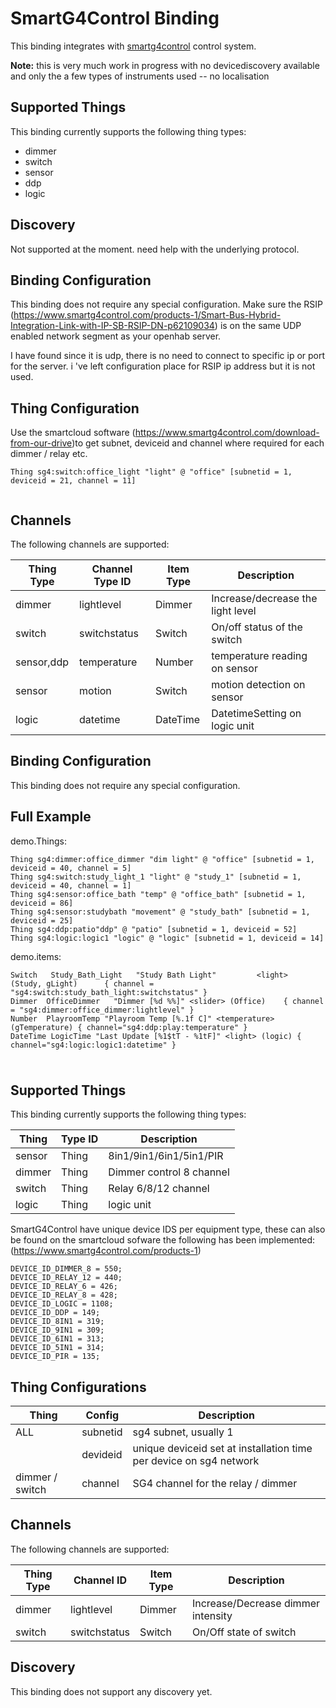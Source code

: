 # SmartG4Control Binding

This binding integrates with [smartg4control](https://www.smartg4control.com/) control system.

**Note:** this is very much work in progress with no devicediscovery available and only the a few types of instruments used
-- no localisation

## Supported Things

This binding currently supports the following thing types:

*   dimmer
*   switch
*   sensor
*   ddp
*   logic

## Discovery

Not supported at the moment.  need help with the underlying protocol.

## Binding Configuration

This binding does not require any special configuration.  Make sure the RSIP  (https://www.smartg4control.com/products-1/Smart-Bus-Hybrid-Integration-Link-with-IP-SB-RSIP-DN-p62109034) is on the same UDP enabled network segment as your openhab server.

I have found since it is udp, there is no need to connect to specific ip or port for the server. i 've left configuration place for RSIP ip address but it is not used.  


## Thing Configuration

Use the smartcloud software (https://www.smartg4control.com/download-from-our-drive)to get subnet, deviceid and channel where required for each dimmer / relay etc.

```
Thing sg4:switch:office_light "light" @ "office" [subnetid = 1, deviceid = 21, channel = 11] 


```

## Channels

The following channels are supported:

| Thing Type      | Channel Type ID   | Item Type | Description                             |
|-----------------|-------------------|-----------|-----------------------------------------|
| dimmer          | lightlevel        | Dimmer    | Increase/decrease the light level       |
| switch          | switchstatus      | Switch    | On/off status of the switch             |
| sensor,ddp      | temperature       | Number    | temperature reading on sensor           |
| sensor          | motion            | Switch    | motion detection on sensor              |
| logic           | datetime          | DateTime  | DatetimeSetting on logic unit           |


## Binding Configuration

This binding does not require any special configuration.

## Full Example

demo.Things:

```
Thing sg4:dimmer:office_dimmer "dim light" @ "office" [subnetid = 1, deviceid = 40, channel = 5] 
Thing sg4:switch:study_light_1 "light" @ "study_1" [subnetid = 1, deviceid = 40, channel = 1] 
Thing sg4:sensor:office_bath "temp" @ "office_bath" [subnetid = 1, deviceid = 86] 
Thing sg4:sensor:studybath "movement" @ "study_bath" [subnetid = 1, deviceid = 25] 
Thing sg4:ddp:patio"ddp" @ "patio" [subnetid = 1, deviceid = 52]
Thing sg4:logic:logic1 "logic" @ "logic" [subnetid = 1, deviceid = 14]
```

demo.items:

```
Switch   Study_Bath_Light   "Study Bath Light"         <light>    (Study, gLight)      { channel = "sg4:switch:study_bath_light:switchstatus" }
Dimmer  OfficeDimmer   "Dimmer [%d %%]"	<slider> (Office)	 { channel = "sg4:dimmer:office_dimmer:lightlevel" }
Number 	PlayroomTemp "Playroom Temp [%.1f C]" <temperature> (gTemperature) { channel="sg4:ddp:play:temperature" }
DateTime LogicTime "Last Update [%1$tT - %1tF]" <light> (logic) { channel="sg4:logic:logic1:datetime" }


```

#

## Supported Things

This binding currently supports the following thing types:

| Thing            | Type ID | Description                                          |
|------------------|---------|------------------------------------------------------|
| sensor           | Thing   | 8in1/9in1/6in1/5in1/PIR                              |
| dimmer           | Thing   | Dimmer control 8 channel                             |
| switch           | Thing   | Relay 6/8/12 channel                                 |
| logic            | Thing   | logic unit                                           |

SmartG4Control have unique device IDS per equipment type, these can also be found on the smartcloud sofware the following has been implemented:
(https://www.smartg4control.com/products-1)

```
DEVICE_ID_DIMMER_8 = 550;
DEVICE_ID_RELAY_12 = 440;
DEVICE_ID_RELAY_6 = 426;
DEVICE_ID_RELAY_8 = 428;
DEVICE_ID_LOGIC = 1108;
DEVICE_ID_DDP = 149;
DEVICE_ID_8IN1 = 319;
DEVICE_ID_9IN1 = 309;
DEVICE_ID_6IN1 = 313;
DEVICE_ID_5IN1 = 314;
DEVICE_ID_PIR = 135;
```

## Thing Configurations

| Thing            | Config       | Description                                                           |
|------------------|--------------|-----------------------------------------------------------------------|
| ALL              | subnetid     | sg4 subnet, usually 1                                                 |
|                  | devideid     | unique deviceid set at installation time per device on sg4 network    |
| dimmer / switch  | channel      | SG4 channel for the relay / dimmer                                    |


## Channels

The following channels are supported:

| Thing Type                 | Channel ID   | Item Type | Description                        |
|----------------------------|--------------|-----------|------------------------------------|
| dimmer                     | lightlevel   | Dimmer    | Increase/Decrease dimmer intensity |
| switch                     | switchstatus | Switch    | On/Off state of switch             |



## Discovery

This binding does not support any discovery yet.
